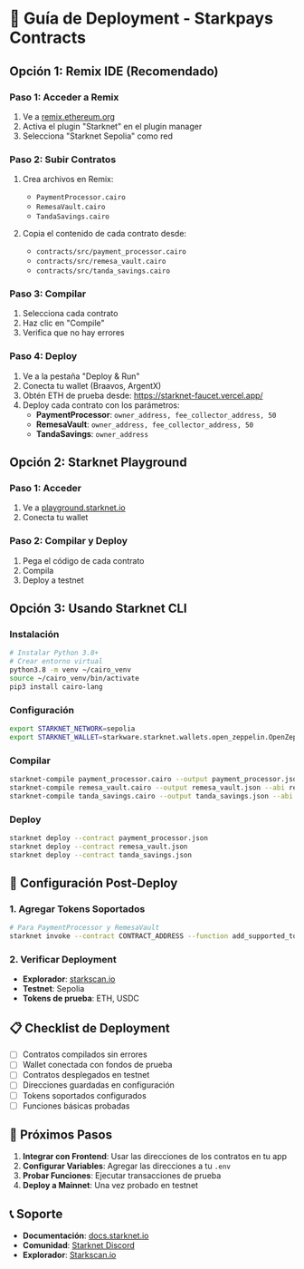 # 🚀 Guía de Deployment - Starkpays Contracts

## Opción 1: Remix IDE (Recomendado)

### Paso 1: Acceder a Remix
1. Ve a [remix.ethereum.org](https://remix.ethereum.org)
2. Activa el plugin "Starknet" en el plugin manager
3. Selecciona "Starknet Sepolia" como red

### Paso 2: Subir Contratos
1. Crea archivos en Remix:
   - `PaymentProcessor.cairo`
   - `RemesaVault.cairo` 
   - `TandaSavings.cairo`

2. Copia el contenido de cada contrato desde:
   - `contracts/src/payment_processor.cairo`
   - `contracts/src/remesa_vault.cairo`
   - `contracts/src/tanda_savings.cairo`

### Paso 3: Compilar
1. Selecciona cada contrato
2. Haz clic en "Compile"
3. Verifica que no hay errores

### Paso 4: Deploy
1. Ve a la pestaña "Deploy & Run"
2. Conecta tu wallet (Braavos, ArgentX)
3. Obtén ETH de prueba desde: https://starknet-faucet.vercel.app/
4. Deploy cada contrato con los parámetros:
   - **PaymentProcessor**: `owner_address, fee_collector_address, 50`
   - **RemesaVault**: `owner_address, fee_collector_address, 50`
   - **TandaSavings**: `owner_address`

## Opción 2: Starknet Playground

### Paso 1: Acceder
1. Ve a [playground.starknet.io](https://playground.starknet.io)
2. Conecta tu wallet

### Paso 2: Compilar y Deploy
1. Pega el código de cada contrato
2. Compila
3. Deploy a testnet

## Opción 3: Usando Starknet CLI

### Instalación
```bash
# Instalar Python 3.8+
# Crear entorno virtual
python3.8 -m venv ~/cairo_venv
source ~/cairo_venv/bin/activate
pip3 install cairo-lang
```

### Configuración
```bash
export STARKNET_NETWORK=sepolia
export STARKNET_WALLET=starkware.starknet.wallets.open_zeppelin.OpenZeppelinAccount
```

### Compilar
```bash
starknet-compile payment_processor.cairo --output payment_processor.json --abi payment_processor_abi.json
starknet-compile remesa_vault.cairo --output remesa_vault.json --abi remesa_vault_abi.json
starknet-compile tanda_savings.cairo --output tanda_savings.json --abi tanda_savings_abi.json
```

### Deploy
```bash
starknet deploy --contract payment_processor.json
starknet deploy --contract remesa_vault.json
starknet deploy --contract tanda_savings.json
```

## 🔧 Configuración Post-Deploy

### 1. Agregar Tokens Soportados
```bash
# Para PaymentProcessor y RemesaVault
starknet invoke --contract CONTRACT_ADDRESS --function add_supported_token --inputs TOKEN_ADDRESS
```

### 2. Verificar Deployment
- **Explorador**: [starkscan.io](https://starkscan.io)
- **Testnet**: Sepolia
- **Tokens de prueba**: ETH, USDC

## 📋 Checklist de Deployment

- [ ] Contratos compilados sin errores
- [ ] Wallet conectada con fondos de prueba
- [ ] Contratos desplegados en testnet
- [ ] Direcciones guardadas en configuración
- [ ] Tokens soportados configurados
- [ ] Funciones básicas probadas

## 🎯 Próximos Pasos

1. **Integrar con Frontend**: Usar las direcciones de los contratos en tu app
2. **Configurar Variables**: Agregar las direcciones a tu `.env`
3. **Probar Funciones**: Ejecutar transacciones de prueba
4. **Deploy a Mainnet**: Una vez probado en testnet

## 📞 Soporte

- **Documentación**: [docs.starknet.io](https://docs.starknet.io)
- **Comunidad**: [Starknet Discord](https://discord.gg/starknet)
- **Explorador**: [Starkscan.io](https://starkscan.io)
